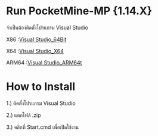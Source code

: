 # Run PocketMine-MP {1.14.X} 
 
 จำเป็นต้องติดตั้งโปรแกรม Visual Studio
 <p>X86 :<a href="https://aka.ms/vs/16/release/vc_redist.x86.exe">Visual Studio_64Bit</a></p>
<p>X64 :<a href="https://aka.ms/vs/16/release/vc_redist.x64.exe">Visual Studio_X64</a></p>
<p>ARM64 :<a href="https://aka.ms/vs/16/release/VC_redist.arm64.exe">Visual Studio_ARM64t</a></p>
 
 # How to Install
 
<p></p></p>1.) ติดตั้งโปรแกรม Visual Studio</p></p></p>
<p></p>2.) แตกไฟล์ .zip </p></p>
<p>3.) คลิกที่ Start.cmd เพื่อเปิดใช้งาน</p>
